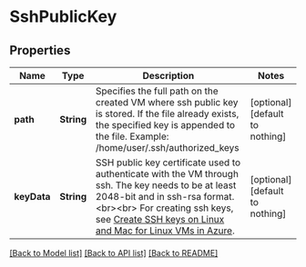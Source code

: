 # SshPublicKey


## Properties
Name | Type | Description | Notes
------------ | ------------- | ------------- | -------------
**path** | **String** | Specifies the full path on the created VM where ssh public key is stored. If the file already exists, the specified key is appended to the file. Example: /home/user/.ssh/authorized_keys | [optional] [default to nothing]
**keyData** | **String** | SSH public key certificate used to authenticate with the VM through ssh. The key needs to be at least 2048-bit and in ssh-rsa format. &lt;br&gt;&lt;br&gt; For creating ssh keys, see [Create SSH keys on Linux and Mac for Linux VMs in Azure](https://docs.microsoft.com/azure/virtual-machines/virtual-machines-linux-mac-create-ssh-keys?toc&#x3D;%2fazure%2fvirtual-machines%2flinux%2ftoc.json). | [optional] [default to nothing]


[[Back to Model list]](../README.md#models) [[Back to API list]](../README.md#api-endpoints) [[Back to README]](../README.md)


